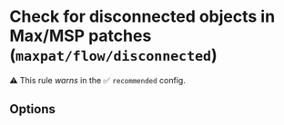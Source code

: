 # Check for disconnected objects in Max/MSP patches (`maxpat/flow/disconnected`)

⚠️ This rule _warns_ in the ✅ `recommended` config.

<!-- end auto-generated rule header -->

## Options

<!-- begin auto-generated rule options list -->



<!-- end auto-generated rule options list -->
